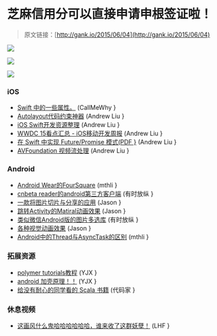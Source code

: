 # 芝麻信用分可以直接申请申根签证啦！

> 原文链接：[http://gank.io/2015/06/04](http://gank.io/2015/06/04)

![](http://ww2.sinaimg.cn/large/7a8aed7bgw1esr71e2oulj20gz0pb40u.jpg)

![](http://ww4.sinaimg.cn/large/7a8aed7bgw1esr7380ihtj20pc0qoq5d.jpg)

![](http://ww4.sinaimg.cn/large/610dc034jw1esrwwqps6kj20d607tq3t.jpg)

### iOS

* [Swift 中的一些属性。](http://www.russbishop.net/more) (CallMeWhy }
* [Autolayout代码约束神器](http://constraints.icodeforlove.com/) (Andrew Liu }
* [iOS Swift开发资源整理](http://blog.csdn.net/colouful987/article/details/46125113) (Andrew Liu }
* [WWDC 15看点汇总 - iOS移动开发周报](http://www.infoq.com/cn/news/2015/05/ios) (Andrew Liu }
* [在 Swift 中实现 Future/Promise 模式(PDF }](https://speakerd.s3.amazonaws.com/presentations/917f336aedb24e55a855865165908ac2/SwiftSummitSlides.pdf) (Andrew Liu }
* [AVFoundation 视频流处理](https://github.com/100mango/zen/blob/master/iOS%E5%AD%A6%E4%B9%A0%EF%BC%9AAVFoundation%20%E8%A7%86%E9%A2%91%E6%B5%81%E5%A4%84%E7%90%86/iOS%E5%AD%A6%E4%B9%A0%EF%BC%9AAVFoundation%20%E8%A7%86%E9%A2%91%E6%B5%81%E5%A4%84%E7%90%86%20.md) (Andrew Liu }

### Android

* [Android Wear的FourSquare](https://github.com/destil/WearSquare) (mthli }
* [cnbeta reader的android第三方客户端](http://git.oschina.net/ywwxhz/cnBeta) (有时放纵 }
* [一款将图片切片与分享的应用](https://github.com/yaa110/Piclice) (Jason }
* [跳转Activity的Matiral动画效果](https://github.com/wangjiegulu/WaveCompat) (Jason }
* [类似微信Android版的图片多选库](http://git.oschina.net/ant/MultiImageSelector) (有时放纵 }
* [各种视觉动画效果](https://github.com/romainguy/road) (Jason }
* [Android中的Thread与AsyncTask的区别](http://www.zhihu.com/question/30804052/answer/49562693) (mthli }

### 拓展资源

* [polymer tutorials教程](https://www.youtube.com/playlist?list=PLLnpHn493BHHbOWwQxtGCVfEgWZxxofyA) (YJX }
* [android 加壳原理！！](http://my.oschina.net/u/2323218/blog/393372) (YJX }
* [给没有耐心的同学看的 Scala 书籍](https://github.com/JorgeCastilloPrz/ScalaForTheImpatient) (代码家 }

### 休息视频

* [这画风什么鬼哈哈哈哈哈哈，谁来收了这群妖孽！](http://video.weibo.com/show?fid=1034) (LHF }

